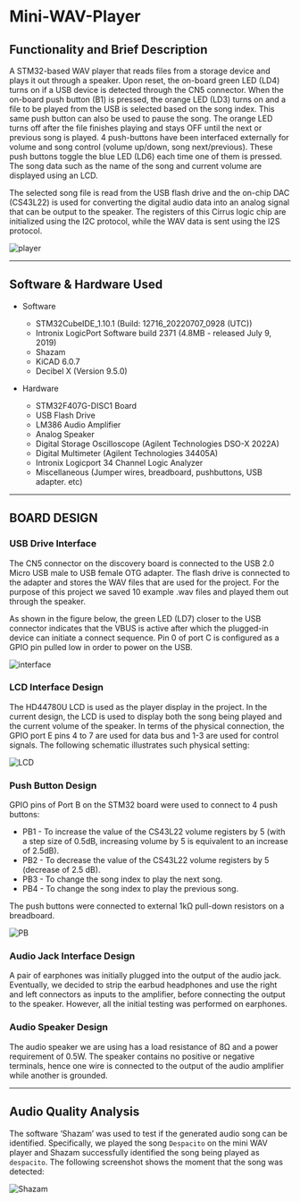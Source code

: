 # Mini-WAV-Player

## Functionality and Brief Description

A STM32-based WAV player that reads files from a storage device and plays it out through a speaker.
Upon reset, the on-board green LED (LD4) turns on if a USB device is detected through the CN5 connector. When the on-board push button (B1) is pressed, the orange LED (LD3) turns on and a file to be played from the USB is selected based on the song index. This same push button can also be used to pause the song. The orange LED turns off after the file finishes playing and stays OFF until the next or previous song is played. 4 push-buttons have been interfaced externally for volume and song control (volume up/down, song next/previous). These push buttons toggle the blue LED (LD6) each time one of them is pressed. The song data such as the name of the song and current volume are displayed using an LCD. 

The selected song file is read from the USB flash drive and the on-chip DAC (CS43L22) is used for converting the digital audio data into an analog signal that can be output to the speaker. The registers of this Cirrus logic chip are initialized using the I2C  protocol, while the WAV data is sent using the I2S protocol. 

![player](./images/player.png)

---

## Software & Hardware Used

- Software
    - STM32CubeIDE_1.10.1 (Build: 12716_20220707_0928 (UTC))
    - Intronix LogicPort Software build 2371 (4.8MB - released July 9, 2019)
    - Shazam
    - KiCAD 6.0.7
    - Decibel X (Version 9.5.0)

- Hardware
    - STM32F407G-DISC1 Board
    - USB Flash Drive
    - LM386 Audio Amplifier
    - Analog Speaker  
    - Digital Storage Oscilloscope (Agilent Technologies DSO-X 2022A)
    - Digital Multimeter (Agilent Technologies 34405A)
    - Intronix Logicport 34 Channel Logic Analyzer
    - Miscellaneous (Jumper wires, breadboard, pushbuttons, USB adapter. etc)

---

## BOARD DESIGN
     
### USB Drive Interface  

The CN5 connector on the discovery board is connected to the USB 2.0 Micro USB male to USB female OTG adapter. The flash drive is connected to the adapter and stores the WAV files that are used for the project. For the purpose of this project we saved 10 example .wav files and played them out through the speaker. 

As shown in the figure below, the green LED (LD7) closer to the USB connector indicates that the VBUS is active after which the plugged-in device can initiate a connect sequence. Pin 0 of port C is configured as a GPIO pin pulled low in order to power on the USB. 

![interface](./images/interface.png)


### LCD Interface Design

The HD44780U LCD is used as the player display in the project. In the current design, the LCD is used to display both the song being played and the current volume of the speaker. In terms of the physical connection, the GPIO port E pins 4 to 7 are used for data bus and 1-3 are used for control signals. The following schematic illustrates such physical setting:

![LCD](./images/lcd.png)


### Push Button Design 

GPIO pins of Port B on the STM32 board were used to connect to 4 push buttons:
* PB1 - To increase the value of the CS43L22 volume registers by 5 (with a step size of 0.5dB, increasing volume by 5 is equivalent to an increase of 2.5dB).
* PB2 - To decrease the value of the CS43L22 volume registers by 5 (decrease of 2.5 dB). 
* PB3 - To change the song index to play the next song.
* PB4 - To change the song index to play the previous song.

The push buttons were connected to external 1kΩ pull-down resistors on a breadboard. 

![PB](./images/pbs.png)


### Audio Jack Interface Design

A pair of earphones was initially plugged into the output of the audio jack. Eventually, we decided to strip the earbud headphones and use the right and left connectors as inputs to the amplifier, before connecting the output to the speaker. However, all the initial testing was performed on earphones.
                  

### Audio Speaker Design

The audio speaker we are using has a load resistance of 8Ω and a power requirement of 0.5W. The speaker contains no positive or negative terminals, hence one wire is connected to the output of the audio amplifier while another is grounded. 

---

## Audio Quality Analysis

The software ‘Shazam’ was used to test if the generated audio song can be identified. Specifically, we played the song `Despacito` on the mini WAV player and Shazam successfully identified the song being played as `despacito`. The following screenshot shows the moment that the song was detected:

![Shazam](./images/shazam.png)


